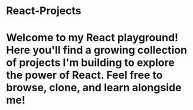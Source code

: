 # React-Projects
# Welcome to my React playground! Here you'll find a growing collection of projects I'm building to explore the power of React. Feel free to browse, clone, and learn alongside me!
